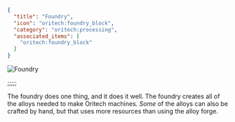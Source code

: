 ```json
{
  "title": "Foundry",
  "icon": "oritech:foundry_block",
  "category": "oritech:processing",
  "associated_items": [
    "oritech:foundry_block"
  ]
}
```

![Foundry](oritech:textures/book/foundry.png,fit)

;;;;;

The foundry does one thing, and it does it well. The foundry creates all of the alloys needed to make Oritech machines. *Some* of the alloys can also be crafted by hand, but that uses more resources than using the alloy forge.
